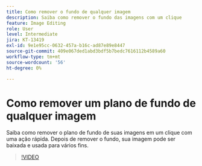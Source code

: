 ```yaml
---
title: Como remover o fundo de qualquer imagem
description: Saiba como remover o fundo das imagens com um clique
feature: Image Editing
role: User
level: Intermediate
jira: KT-13419
exl-id: 9e1e95cc-0632-457a-b16c-ad87e89e8447
source-git-commit: 409e067ded1abd3bdf5b7bedc7616112b4589a60
workflow-type: tm+mt
source-wordcount: '56'
ht-degree: 0%

---
```


# Como remover um plano de fundo de qualquer imagem

Saiba como remover o plano de fundo de suas imagens em um clique com uma ação rápida. Depois de remover o fundo, sua imagem pode ser baixada e usada para vários fins.

>[!VIDEO](https://video.tv.adobe.com/v/3420220?quality=12&learn=on&hidetitle=true)
